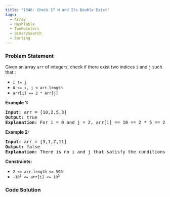 ```yaml
---
title: "1346: Check If N and Its Double Exist"
tags:
  - Array
  - HashTable
  - TwoPointers
  - BinarySearch
  - Sorting
---
```

### Problem Statement

<p>Given an array <code>arr</code> of integers, check if there exist two indices <code>i</code> and <code>j</code> such that :</p>

<ul>
	<li><code>i != j</code></li>
	<li><code>0 &lt;= i, j &lt; arr.length</code></li>
	<li><code>arr[i] == 2 * arr[j]</code></li>
</ul>


<p><strong class="example">Example 1:</strong></p>

<pre>
<strong>Input:</strong> arr = [10,2,5,3]
<strong>Output:</strong> true
<strong>Explanation:</strong> For i = 0 and j = 2, arr[i] == 10 == 2 * 5 == 2 * arr[j]
</pre>

<p><strong class="example">Example 2:</strong></p>

<pre>
<strong>Input:</strong> arr = [3,1,7,11]
<strong>Output:</strong> false
<strong>Explanation:</strong> There is no i and j that satisfy the conditions.
</pre>


<p><strong>Constraints:</strong></p>

<ul>
	<li><code>2 &lt;= arr.length &lt;= 500</code></li>
	<li><code>-10<sup>3</sup> &lt;= arr[i] &lt;= 10<sup>3</sup></code></li>
</ul>


### Code Solution

```python

```

